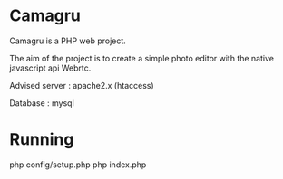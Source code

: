 # Camagru

Camagru is a PHP web project.

The aim of the project is to create a simple photo editor with the native javascript api Webrtc.

Advised server : apache2.x (htaccess)

Database : mysql

# Running

php config/setup.php
php index.php

